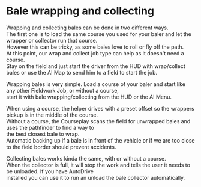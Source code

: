 # Bale wrapping and collecting

  
Wrapping and collecting bales can be done in two different ways.  
The first one is to load the same course you used for your baler and let the wrapper or collector run that course.  
However this can be tricky, as some bales love to roll or fly off the path.  
At this point, our wrap and collect job type can help as it doesn't need a course.  
Stay on the field and just start the driver from the HUD with wrap/collect bales or use the AI Map to send him to a field to start the job.  


  
Wrapping bales is very simple. Load a course of your baler and start like any other Fieldwork Job, or without a course,  
start it with bale wrapping/collecting from the HUD or the AI Menu.  


  
When using a course, the helper drives with a preset offset so the wrappers pickup is in the middle of the course.  
Without a course, the Courseplay scans the field for unwrapped bales and uses the pathfinder to find a way to  
the best closest bale to wrap.  
Automatic backing up if a bale is in front of the vehicle or if we are too close to the field border should prevent accidents.  


  
Collecting bales works kinda the same, with or without a course.  
When the collector is full, it will stop the work and tells the user it needs to be unloaded. If you have AutoDrive  
installed you can use it to run an unload the bale collector automatically.  


